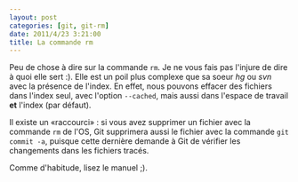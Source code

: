 ```yaml
---
layout: post
categories: [git, git-rm]
date: 2011/4/23 3:21:00
title: La commande rm
---
```


Peu de chose à dire sur la commande `rm`. Je ne vous fais pas l'injure de dire à quoi elle sert :). Elle est un poil plus complexe que sa soeur *hg* ou *svn* avec la présence de l'index. En effet, nous pouvons effacer des fichiers dans l'index seul, avec l'option `--cached`, mais aussi dans l'espace de travail **et** l'index (par défaut).

Il existe un «raccourci» : si vous avez supprimer un fichier avec la commande `rm` de l'OS, Git supprimera aussi le fichier avec la commande `git commit -a`, puisque cette dernière demande à Git de vérifier les changements dans les fichiers tracés.

Comme d'habitude, lisez le manuel ;).

